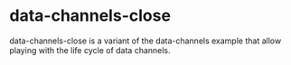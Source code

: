 # data-channels-close
data-channels-close is a variant of the data-channels example that allow playing with the life cycle of data channels.